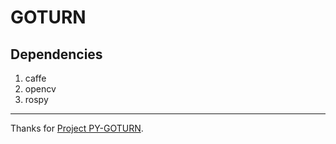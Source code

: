 # GOTURN

## Dependencies
1. caffe
2. opencv
3. rospy

---
Thanks for [Project PY-GOTURN](https://github.com/nrupatunga/PY-GOTURN.git).